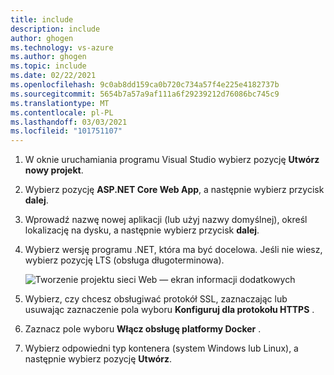 ```yaml
---
title: include
description: include
author: ghogen
ms.technology: vs-azure
ms.author: ghogen
ms.topic: include
ms.date: 02/22/2021
ms.openlocfilehash: 9c0ab8dd159ca0b720c734a57f4e225e4182737b
ms.sourcegitcommit: 5654b7a57a9af111a6f29239212d76086bc745c9
ms.translationtype: MT
ms.contentlocale: pl-PL
ms.lasthandoff: 03/03/2021
ms.locfileid: "101751107"
---
```

1. W oknie uruchamiania programu Visual Studio wybierz pozycję **Utwórz nowy projekt**.
1. Wybierz pozycję **ASP.NET Core Web App**, a następnie wybierz przycisk **dalej**.
1. Wprowadź nazwę nowej aplikacji (lub użyj nazwy domyślnej), określ lokalizację na dysku, a następnie wybierz przycisk **dalej**.
1. Wybierz wersję programu .NET, która ma być docelowa. Jeśli nie wiesz, wybierz pozycję LTS (obsługa długoterminowa).

   ![Tworzenie projektu sieci Web — ekran informacji dodatkowych](../../media/create-aspnet5-app/create-web-project3.png)

1. Wybierz, czy chcesz obsługiwać protokół SSL, zaznaczając lub usuwając zaznaczenie pola wyboru **Konfiguruj dla protokołu HTTPS** .
1. Zaznacz pole wyboru **Włącz obsługę platformy Docker** .
1. Wybierz odpowiedni typ kontenera (system Windows lub Linux), a następnie wybierz pozycję **Utwórz**.
